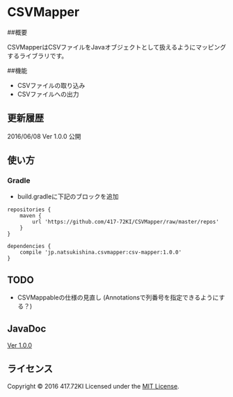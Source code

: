 # CSVMapper

##概要

CSVMapperはCSVファイルをJavaオブジェクトとして扱えるようにマッピングするライブラリです。

##機能

* CSVファイルの取り込み
* CSVファイルへの出力

## 更新履歴

2016/06/08 Ver 1.0.0 公開

## 使い方

### Gradle

* build.gradleに下記のブロックを追加
```maven
repositories {
    maven {
        url 'https://github.com/417-72KI/CSVMapper/raw/master/repos'
    }
}
```
```maven
dependencies {
    compile 'jp.natsukishina.csvmapper:csv-mapper:1.0.0'
}
```

## TODO

* CSVMappableの仕様の見直し
  (Annotationsで列番号を指定できるようにする？)

## JavaDoc

[Ver 1.0.0](http://417-72ki.github.io/CSVMapper/javadoc/1.0.0/)

## ライセンス

Copyright &copy; 2016 417.72KI
Licensed under the [MIT License][mit].

[MIT]: http://www.opensource.org/licenses/mit-license.php
